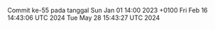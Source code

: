 Commit ke-55 pada tanggal Sun Jan 01 14:00 2023 +0100
Fri Feb 16 14:43:06 UTC 2024
Tue May 28 15:43:27 UTC 2024
